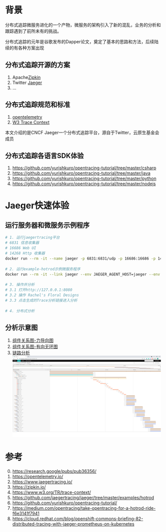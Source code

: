 # 背景

分布式追踪微服务进化的一个产物，微服务的架构引入了新的混乱，业务的分析和跟踪遇到了前所未有的挑战。

分布式追踪的元年是谷歌发布的Dapper论文，奠定了基本的思路和方法，后续陆续的有各种方案出现

## 分布式追踪开源的方案

1. Apache[Zipkin](https://zipkin.io/)
2. Twitter [Jaeger](https://www.jaegertracing.io/)
3. ...

## 分布式追踪规范和标准

1. [opentelemetry](https://opentelemetry.io/)
2. [W3 Trace Context](https://www.w3.org/TR/trace-context/)

本文介绍的是CNCF Jaeger一个分布式追踪平台，源自于Twitter，云原生基金会成员

## 分布式追踪各语言SDK体验
1. https://github.com/yurishkuro/opentracing-tutorial/tree/master/csharp
2. https://github.com/yurishkuro/opentracing-tutorial/tree/master/java
3. https://github.com/yurishkuro/opentracing-tutorial/tree/master/python
4. https://github.com/yurishkuro/opentracing-tutorial/tree/master/nodejs

# Jaeger快速体验

## 运行服务器和微服务示例程序

```bash
# 1. 运行jaegertracing平台
# 6831 信息收集器
# 16686 Web UI
# 14268 Http 收集器
docker run --rm -it --name jaeger -p 6831:6831/udp -p 16686:16686 -p 14268:14268 jaegertracing/all-in-one

# 2. 运行example-hotrod示例微服务程序
docker run --rm -it --link jaeger --env JAEGER_AGENT_HOST=jaeger --env JAEGER_AGENT_PORT=6831 -p8080-8083:8080-8083 jaegertracing/example-hotrod all -j http://127.0.0.1:16686

# 3. 操作并分析
# 3.1 打开http://127.0.0.1:8080
# 3.2 操作 Rachel's Floral Designs 
# 3.3 点击生成的Trace分析链接进入分析

# 4. 分布式分析
```

## 分析示意图

1. [组件关系图-力导向图]( System%20Architecture-DAG.pdf)
2. [组件关系图-有向无环图]( System%20Architecture-Force%20Directed%20Graph.pdf)
3. [链路分析](./trace_demo.png) ![链路分析](./trace_demo.png)

# 参考
0. https://research.google/pubs/pub36356/
1. https://opentelemetry.io/
2. https://www.jaegertracing.io/
3. https://zipkin.io/
4. https://www.w3.org/TR/trace-context/
5. https://github.com/jaegertracing/jaeger/tree/master/examples/hotrod
6. https://github.com/yurishkuro/opentracing-tutorial/
7. https://medium.com/opentracing/take-opentracing-for-a-hotrod-ride-f6e3141f7941
8. https://cloud.redhat.com/blog/openshift-commons-briefing-82-distributed-tracing-with-jaeger-prometheus-on-kubernetes
